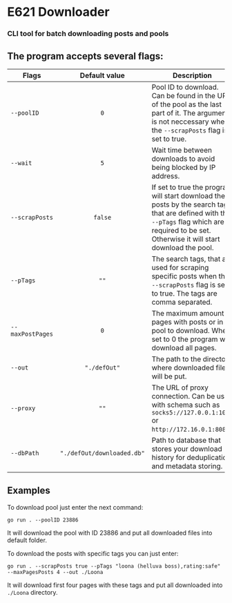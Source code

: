 # E621 Downloader
### CLI tool for batch downloading posts and pools

The program accepts several flags:
-----
|Flags|Default value|Description|
|----|:----:|----|
|`--poolID`|`0`|Pool ID to download. Can be found in the URL of the pool as the last part of it. The arguments is not neccessary when the `--scrapPosts` flag is set to true.|
|`--wait`|`5`|Wait time between downloads to avoid being blocked by IP address.|
|`--scrapPosts`|`false`|If set to true the program will start download the posts by the search tags that are defined with the `--pTags` flag which are required to be set. Otherwise it will start download the pool.|
|`--pTags`|`""`|The search tags, that are used for scraping specific posts when the `--scrapPosts` flag is set to true. The tags are comma separated.|
|`--maxPostPages`|`0`|The maximum amount of pages with posts or in pool to download. When set to 0 the program will download all pages.|
|`--out`|`"./defOut"`|The path to the directory where downloaded files will be put.|
|`--proxy`|`""`|The URL of proxy connection. Can be used with schema such as `socks5://127.0.0.1:1080` or `http://172.16.0.1:8080`.|
|`--dbPath`|`"./defOut/downloaded.db"`|Path to database that stores your download history for deduplication and metadata storing.|

## Examples
To download pool just enter the next command:

`go run . --poolID 23886`

It will download the pool with ID 23886 and put all downloaded files into default folder.

To download the posts with specific tags you can just enter:

`go run . --scrapPosts true --pTags "loona (helluva boss),rating:safe" --maxPagesPosts 4 --out ./Loona`

It will download first four pages with these tags and put all downloaded into `./Loona` directory.